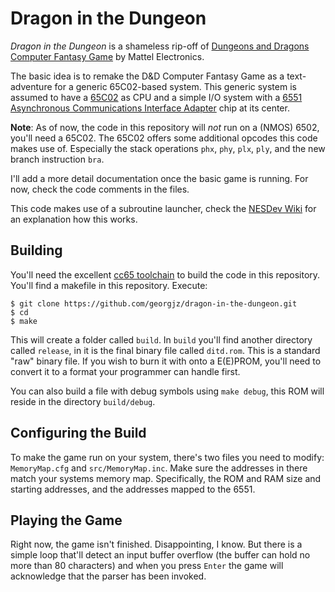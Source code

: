 # Dragon in the Dungeon
*Dragon in the Dungeon* is a shameless rip-off of [Dungeons and Dragons Computer Fantasy Game][1] by Mattel Electronics.

The basic idea is to remake the D&D Computer Fantasy Game as a text-adventure for a generic 65C02-based system. This generic system is assumed to have a [65C02][4] as CPU and a simple I/O system with a [6551 Asynchronous Communications Interface Adapter][2] chip at its center.

**Note**: As of now, the code in this repository will *not* run on a (NMOS) 6502, you'll need a 65C02. The 65C02 offers some additional opcodes this code makes use of. Especially the stack operations `phx`, `phy`, `plx`, `ply`, and the new branch instruction `bra`.

I'll add a more detail documentation once the basic game is running. For now, check the code comments in the files.

This code makes use of a subroutine launcher, check the [NESDev Wiki][5] for an explanation how this works.

## Building
You'll need the excellent [cc65 toolchain][3] to build the code in this repository. You'll find a makefile in this repository. Execute:

```
$ git clone https://github.com/georgjz/dragon-in-the-dungeon.git
$ cd
$ make
```

This will create a folder called `build`. In `build` you'll find another directory called `release`, in it is the final binary file called `ditd.rom`. This is a standard "raw" binary file. If you wish to burn it with onto a E(E)PROM, you'll need to convert it to a format your programmer can handle first.

You can also build a file with debug symbols using `make debug`, this ROM will reside in the directory `build/debug`.

## Configuring the Build
To make the game run on your system, there's two files you need to modify: `MemoryMap.cfg` and `src/MemoryMap.inc`. Make sure the addresses in there match your systems memory map. Specifically, the ROM and RAM size and starting addresses, and the addresses mapped to the 6551.

## Playing the Game
Right now, the game isn't finished. Disappointing, I know. But there is a simple loop that'll detect an input buffer overflow (the buffer can hold no more than 80 characters) and when you press `Enter` the game will acknowledge that the parser has been invoked.


[1]: https://en.wikipedia.org/wiki/Dungeons_%26_Dragons_Computer_Fantasy_Game
[2]: http://www.westerndesigncenter.com/wdc/w65c51n-chip.cfm
[3]: https://github.com/cc65/cc65
[4]: https://en.wikipedia.org/wiki/WDC_65C02
[5]: https://wiki.nesdev.com/w/index.php/RTS_Trick
